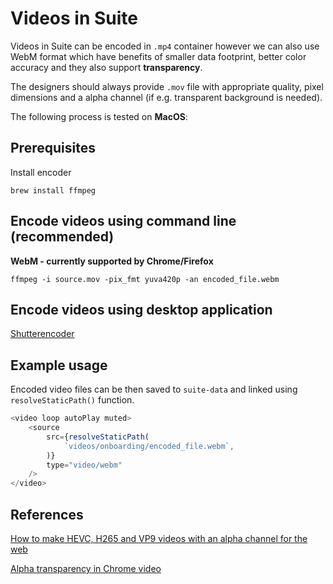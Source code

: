 # Videos in Suite

Videos in Suite can be encoded in `.mp4` container however we can also use WebM format which have benefits of smaller data footprint, better color accuracy and they also support **transparency**.

The designers should always provide `.mov` file with appropriate quality, pixel dimensions and a alpha channel (if e.g. transparent background is needed).

The following process is tested on **MacOS**:

## Prerequisites

Install encoder

```
brew install ffmpeg
```

## Encode videos using command line (recommended)

**WebM - currently supported by Chrome/Firefox**

```
ffmpeg -i source.mov -pix_fmt yuva420p -an encoded_file.webm
```

## Encode videos using desktop application

[Shutterencoder](https://www.shutterencoder.com/en/)

## Example usage

Encoded video files can be then saved to `suite-data` and linked using `resolveStaticPath()` function.

```js
<video loop autoPlay muted>
    <source
        src={resolveStaticPath(
            `videos/onboarding/encoded_file.webm`,
        )}
        type="video/webm"
    />
</video>
```

## References

[How to make HEVC, H265 and VP9 videos with an alpha channel for the web](https://kitcross.net/hevc-web-video-alpha-channel/)

[Alpha transparency in Chrome video](https://developers.google.com/web/updates/2013/07/Alpha-transparency-in-Chrome-video)
